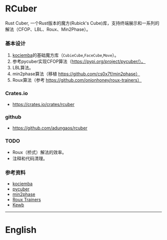 # RCuber
Rust Cuber, 一个Rust版本的魔方(Rubick's Cube)库，支持终端展示和一系列的解法（CFOP、LBL、Roux、Min2Phase）。

### 基本设计
1. [kociemba](https://crates.io/crates/kociemba)的基础魔方库（`CubieCube`,`FaceCube`,`Move`）。
2. 参考pycuber实现CFOP算法（https://pypi.org/project/pycuber/）。
3. LBL算法。
4. min2phase算法（移植 https://github.com/cs0x7f/min2phase）
5. Roux算法（参考 https://github.com/onionhoney/roux-trainers）

### Crates.io
* https://crates.io/crates/rcuber
### github
* https://github.com/adungaos/rcuber
### TODO
* Roux（桥式）解法的效率。
* 注释和代码清理。


### 参考资料
* [kociemba](https://crates.io/crates/kociemba)
* [pycuber](https://pypi.org/project/pycuber/)
* [min2phase](https://github.com/cs0x7f/min2phase)
* [Roux Trainers](https://github.com/onionhoney/roux-trainers)
* [Kewb](https://github.com/luckasRanarison/kewb)


------

# English
